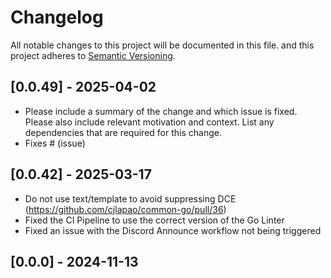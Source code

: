 # Changelog

All notable changes to this project will be documented in this file.
and this project adheres to [Semantic Versioning](https://semver.org/spec/v2.0.0.html).

## [0.0.49] - 2025-04-02

- Please include a summary of the change and which issue is fixed. Please also include relevant motivation and context. List any dependencies that are required for this change.
- Fixes # (issue)

## [0.0.42] - 2025-03-17

- Do not use text/template to avoid suppressing DCE (<https://github.com/cjlapao/common-go/pull/36>)
- Fixed the CI Pipeline to use the correct version of the Go Linter
- Fixed an issue with the Discord Announce workflow not being triggered

## [0.0.0] - 2024-11-13
